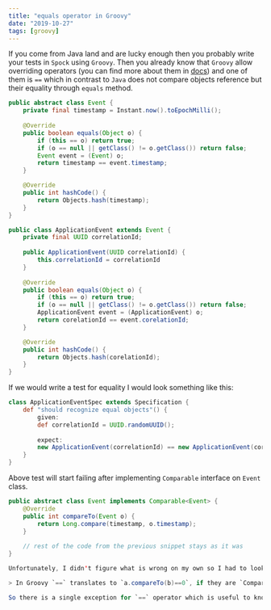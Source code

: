 ```yaml
---
title: "equals operator in Groovy"
date: "2019-10-27"
tags: [groovy]
---
```


If you come from Java land and are lucky enough then you probably write your tests in `Spock` using `Groovy`. Then you already know that `Groovy` allow overriding operators (you can find more about them in [docs](https://groovy-lang.org/operators.html)) and one of them is `==` which in contrast to `Java` does not compare objects reference but their equality through `equals` method.

<!-- end -->

```java
public abstract class Event {
	private final timestamp = Instant.now().toEpochMilli();
	
    @Override
    public boolean equals(Object o) {
        if (this == o) return true;
        if (o == null || getClass() != o.getClass()) return false;
        Event event = (Event) o;
        return timestamp == event.timestamp;
    }

    @Override
    public int hashCode() {
        return Objects.hash(timestamp);
    }	
}

public class ApplicationEvent extends Event {
	private final UUID correlationId;
	
	public ApplicationEvent(UUID correlationId) {
		this.correlationId = correlationId
	}
	
    @Override
    public boolean equals(Object o) {
        if (this == o) return true;
        if (o == null || getClass() != o.getClass()) return false;
        ApplicationEvent event = (ApplicationEvent) o;
        return corelationId == event.corelationId;
    }

    @Override
    public int hashCode() {
        return Objects.hash(corelationId);
    }	
}
```

If we would write a test for equality I would look something like this: 

```groovy
class ApplicationEventSpec extends Specification {
	def "should recognize equal objects"() {
		given:
		def correlationId = UUID.randomUUID();
		
		expect:
		new ApplicationEvent(correlationId) == new ApplicationEvent(correlationId) // true
	}
} 
```

Above test will start failing after implementing `Comparable` interface on `Event` class.

```java
public abstract class Event implements Comparable<Event> {
    @Override
    public int compareTo(Event o) {
        return Long.compare(timestamp, o.timestamp);
    }	
	
	// rest of the code from the previous snippet stays as it was
}

Unfortunately, I didn't figure what is wrong on my own so I had to look for an explanation on the web. In the official [documentation](http://docs.groovy-lang.org/latest/html/documentation/#_behaviour_of_code_code) I have found the following:

> In Groovy `==` translates to `a.compareTo(b)==0`, if they are `Comparable`, and `a.equals(b)` otherwise.

So there is a single exception for `==` operator which is useful to know. If it comes to failing test it can be fixed by explicitly calling `equals` method.
